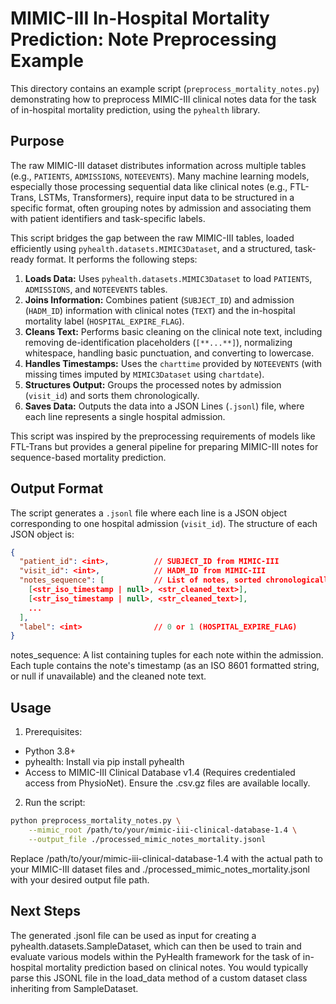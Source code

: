 # MIMIC-III In-Hospital Mortality Prediction: Note Preprocessing Example

This directory contains an example script (`preprocess_mortality_notes.py`) demonstrating how to preprocess MIMIC-III clinical notes data for the task of in-hospital mortality prediction, using the `pyhealth` library.

## Purpose

The raw MIMIC-III dataset distributes information across multiple tables (e.g., `PATIENTS`, `ADMISSIONS`, `NOTEEVENTS`). Many machine learning models, especially those processing sequential data like clinical notes (e.g., FTL-Trans, LSTMs, Transformers), require input data to be structured in a specific format, often grouping notes by admission and associating them with patient identifiers and task-specific labels.

This script bridges the gap between the raw MIMIC-III tables, loaded efficiently using `pyhealth.datasets.MIMIC3Dataset`, and a structured, task-ready format. It performs the following steps:

1.  **Loads Data:** Uses `pyhealth.datasets.MIMIC3Dataset` to load `PATIENTS`, `ADMISSIONS`, and `NOTEEVENTS` tables.
2.  **Joins Information:** Combines patient (`SUBJECT_ID`) and admission (`HADM_ID`) information with clinical notes (`TEXT`) and the in-hospital mortality label (`HOSPITAL_EXPIRE_FLAG`).
3.  **Cleans Text:** Performs basic cleaning on the clinical note text, including removing de-identification placeholders (`[**...**]`), normalizing whitespace, handling basic punctuation, and converting to lowercase.
4.  **Handles Timestamps:** Uses the `charttime` provided by `NOTEEVENTS` (with missing times imputed by `MIMIC3Dataset` using `chartdate`).
5.  **Structures Output:** Groups the processed notes by admission (`visit_id`) and sorts them chronologically.
6.  **Saves Data:** Outputs the data into a JSON Lines (`.jsonl`) file, where each line represents a single hospital admission.

This script was inspired by the preprocessing requirements of models like FTL-Trans but provides a general pipeline for preparing MIMIC-III notes for sequence-based mortality prediction.

## Output Format

The script generates a `.jsonl` file where each line is a JSON object corresponding to one hospital admission (`visit_id`). The structure of each JSON object is:

```json
{
  "patient_id": <int>,          // SUBJECT_ID from MIMIC-III
  "visit_id": <int>,            // HADM_ID from MIMIC-III
  "notes_sequence": [           // List of notes, sorted chronologically
    [<str_iso_timestamp | null>, <str_cleaned_text>],
    [<str_iso_timestamp | null>, <str_cleaned_text>],
    ...
  ],
  "label": <int>                // 0 or 1 (HOSPITAL_EXPIRE_FLAG)
}
```

notes_sequence: A list containing tuples for each note within the admission. Each tuple contains the note's timestamp (as an ISO 8601 formatted string, or null if unavailable) and the cleaned note text.


## Usage

1. Prerequisites:
- Python 3.8+
- pyhealth: Install via pip install pyhealth
- Access to MIMIC-III Clinical Database v1.4 (Requires credentialed access from PhysioNet). Ensure the .csv.gz files are available locally.

2. Run the script:

```bash
python preprocess_mortality_notes.py \
    --mimic_root /path/to/your/mimic-iii-clinical-database-1.4 \
    --output_file ./processed_mimic_notes_mortality.jsonl
```

Replace /path/to/your/mimic-iii-clinical-database-1.4 with the actual path to your MIMIC-III dataset files and ./processed_mimic_notes_mortality.jsonl with your desired output file path.

## Next Steps

The generated .jsonl file can be used as input for creating a pyhealth.datasets.SampleDataset, which can then be used to train and evaluate various models within the PyHealth framework for the task of in-hospital mortality prediction based on clinical notes. You would typically parse this JSONL file in the load_data method of a custom dataset class inheriting from SampleDataset.
